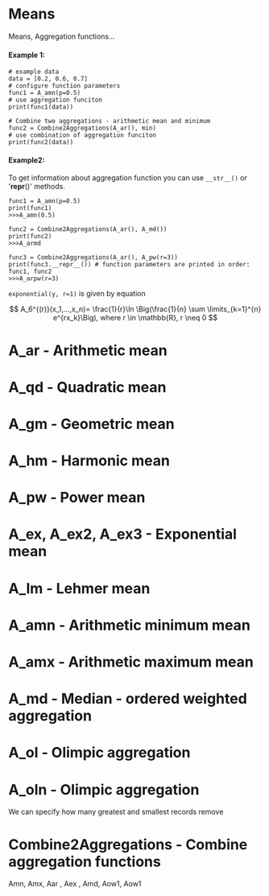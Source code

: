 # Means
Means, Aggregation functions...

#### Example 1:

```pycon
# example data
data = [0.2, 0.6, 0.7]
# configure function parameters
func1 = A_amn(p=0.5)
# use aggregation funciton
print(func1(data))

# Combine two aggregations - arithmetic mean and minimum
func2 = Combine2Aggregations(A_ar(), min)
# use combination of aggregation funciton
print(func2(data))
```

#### Example2:
To get information about aggregation function you can use `__str__()` or '__repr__()' methods.

```pycon
func1 = A_amn(p=0.5)
print(func1)
>>>A_amn(0.5)

func2 = Combine2Aggregations(A_ar(), A_md())
print(func2)
>>>A_armd

func3 = Combine2Aggregations(A_ar(), A_pw(r=3))
print(func3.__repr__()) # function parameters are printed in order: func1, func2
>>>A_arpw(r=3)
```

`exponential(y, r=1)` is given by equation 

$$
A_6^{(r)}(x_1,...,x_n)= \frac{1}{r}\ln
    \Big(\frac{1}{n} \sum \limits_{k=1}^{n} e^{rx_k}\Big), where
    r \in \mathbb{R}, r \neq 0
$$


# A_ar - Arithmetic mean


# A_qd - Quadratic mean


# A_gm - Geometric mean


# A_hm - Harmonic mean


# A_pw - Power mean


# A_ex, A_ex2, A_ex3 - Exponential mean


# A_lm - Lehmer mean


# A_amn - Arithmetic minimum mean


# A_amx - Arithmetic maximum mean


# A_md - Median - ordered weighted aggregation


# A_ol - Olimpic aggregation

# A_oln - Olimpic aggregation
We can specify how many greatest and smallest records remove

# Combine2Aggregations - Combine aggregation functions
Amn, Amx, Aar , Aex , Amd,
Aow1, Aow1